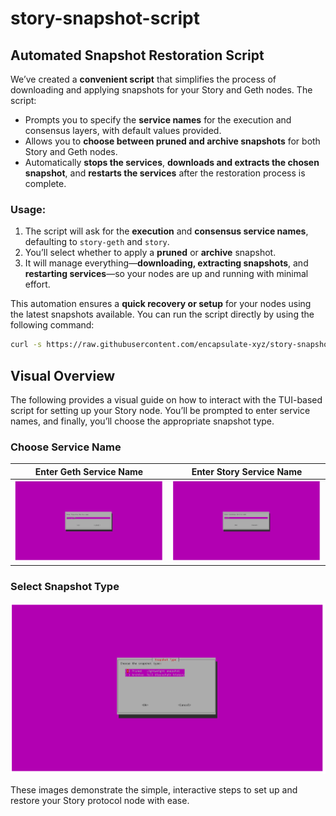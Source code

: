 # story-snapshot-script

## Automated Snapshot Restoration Script

We’ve created a **convenient script** that simplifies the process of downloading and applying snapshots for your Story and Geth nodes. The script:

- Prompts you to specify the **service names** for the execution and consensus layers, with default values provided.
- Allows you to **choose between pruned and archive snapshots** for both Story and Geth nodes.
- Automatically **stops the services**, **downloads and extracts the chosen snapshot**, and **restarts the services** after the restoration process is complete.

### Usage:

1. The script will ask for the **execution** and **consensus service names**, defaulting to `story-geth` and `story`.
2. You’ll select whether to apply a **pruned** or **archive** snapshot.
3. It will manage everything—**downloading, extracting snapshots**, and **restarting services**—so your nodes are up and running with minimal effort.

This automation ensures a **quick recovery or setup** for your nodes using the latest snapshots available. You can run the script directly by using the following command:

```bash
curl -s https://raw.githubusercontent.com/encapsulate-xyz/story-snapshot-script/refs/heads/main/get_snapshot.sh | bash
```
## Visual Overview

The following provides a visual guide on how to interact with the TUI-based script for setting up your Story node. You’ll be prompted to enter service names, and finally, you’ll choose the appropriate snapshot type.

### Choose Service Name
| **Enter Geth Service Name**                                   | **Enter Story Service Name**                                 |
|---------------------------------------------------------------|--------------------------------------------------------------|
| ![Enter Geth Name](images/enter-geth-name.png) | ![Enter Story Name](images/enter-story-name.png) |

### Select Snapshot Type
![Choose Snapshot Type](images/choose-snapshot-type.png)

These images demonstrate the simple, interactive steps to set up and restore your Story protocol node with ease.